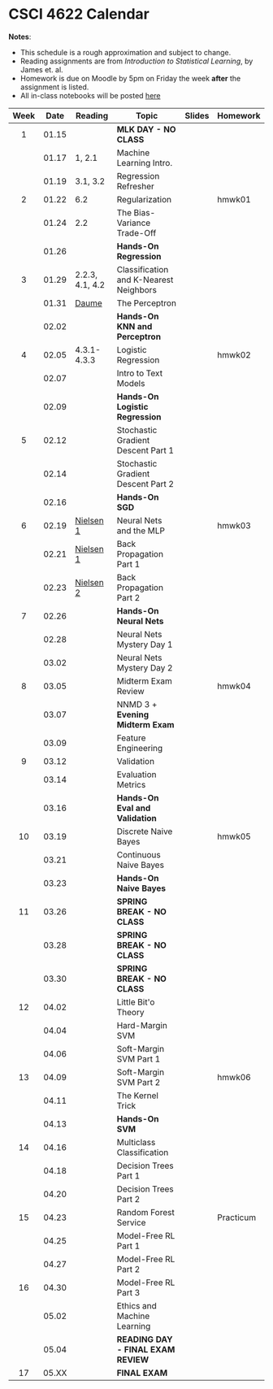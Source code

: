 # CSCI 4622 Calendar

**Notes**:
- This schedule is a rough approximation and subject to change.
- Reading assignments are from _Introduction to Statistical Learning_, by James et. al.
- Homework is due on Moodle by 5pm on Friday the week **after** the assignment is listed.
- All in-class notebooks will be posted [here](https://github.com/chrisketelsen/CSCI-4622-Machine-Learning/tree/master/inclass-notebooks)


| Week   | Date         | Reading      |                   Topic               	   | Slides      | Homework  	   | 
|:------:|:------------:| -------------| ------------------------------------------|-------------|-----------------|
| 1      | 01.15        |              | **MLK DAY - NO CLASS**                    |             |                 |	
|        | 01.17        | 1, 2.1       | Machine Learning Intro.                   |	         |                 |	
|        | 01.19        | 3.1, 3.2     | Regression Refresher                      |	         |                 |	
| 2      | 01.22        | 6.2          | Regularization                            |			 |	hmwk01 	       | 
|        | 01.24        | 2.2          | The Bias-Variance Trade-Off               |	         |                 |	
|        | 01.26        |              | **Hands-On Regression**                   |			 |                 |
| 3      | 01.29        | 2.2.3, 4.1, 4.2| Classification and K-Nearest Neighbors  |	         |                 | 
|        | 01.31        | [Daume](http://ciml.info/dl/v0_99/ciml-v0_99-ch04.pdf)                                                          								         | The Perceptron                            |	           |                 | 
|        | 02.02        |              | **Hands-On KNN and Perceptron**           |			 |                 |
| 4      | 02.05        | 4.3.1-4.3.3  | Logistic Regression                       |	         |  hmwk02         | 
|        | 02.07        |              | Intro to Text Models                      |             |                 | 	
|        | 02.09        |              | **Hands-On Logistic Regression**          |   		 	 |                 |
| 5      | 02.12        |              | Stochastic Gradient Descent Part 1        |	         |                 | 
|        | 02.14        |              | Stochastic Gradient Descent Part 2        |	         |                 | 
|        | 02.16        |              | **Hands-On SGD**                          |			 |                 |
| 6      | 02.19        | [Nielsen 1](http://neuralnetworksanddeeplearning.com/chap1.html)                                    	                                       | Neural Nets and the MLP                   |	         |  hmwk03         | 
|        | 02.21        | [Nielsen 1](http://neuralnetworksanddeeplearning.com/chap1.html)  																		           | Back Propagation Part 1                   |	         |                 | 
|        | 02.23        | [Nielsen 2](http://neuralnetworksanddeeplearning.com/chap2.html) 																			           | Back Propagation Part 2                   |			 |                 |
| 7      | 02.26        |              | **Hands-On Neural Nets**                  |	         |                 | 
|        | 02.28        |              | Neural Nets Mystery Day 1 				   |	         |                 | 
|        | 03.02        |              | Neural Nets Mystery Day 2                 |			 |                 |
| 8      | 03.05        |              | Midterm Exam Review                       |	         |  hmwk04         | 
|        | 03.07        |              | NNMD 3 + **Evening Midterm Exam**         |	         |                 | 
|        | 03.09        |              | Feature Engineering                       |	         |                 | 
| 9      | 03.12        |              | Validation                                |	         |                 | 
|        | 03.14        |              | Evaluation Metrics                        |	         |                 | 
|        | 03.16        |              | **Hands-On Eval and Validation**          |			 |                 |
| 10     | 03.19        |              | Discrete Naive Bayes                      |	         |  hmwk05         | 
|        | 03.21        |              | Continuous Naive Bayes                    |	         |                 | 
|        | 03.23        |  	           | **Hands-On Naive Bayes**                  |		     |                 |
| 11     | 03.26        |              | **SPRING BREAK - NO CLASS**               |	         |                 | 
|        | 03.28        |              | **SPRING BREAK - NO CLASS**               |	         |                 | 
|        | 03.30        |              | **SPRING BREAK - NO CLASS**               |			 |                 |
| 12     | 04.02        |              | Little Bit'o Theory 					   |	         |                 | 
|        | 04.04        |              | Hard-Margin SVM 						   |	         |                 | 
|        | 04.06        |              | Soft-Margin SVM Part 1                    |			 |                 |
| 13     | 04.09        |              | Soft-Margin SVM Part 2                    |			 |  hmwk06         | 
|        | 04.11        |              | The Kernel Trick 						   |			 |			       | 
|        | 04.13        |              | **Hands-On SVM**						   |			 |	               | 
| 14     | 04.16        |              | Multiclass Classification 				   |	         |                 | 
|        | 04.18        |              | Decision Trees Part 1                     |	         |                 | 
|        | 04.20        |              | Decision Trees Part 2                     |			 |                 |
| 15     | 04.23        |              | Random Forest Service                     |	         |  Practicum      | 
|        | 04.25        |              | Model-Free RL  Part 1 					   |	         |                 | 
|        | 04.27        |              | Model-Free RL	Part 2					   |	    	 |                 |
| 16     | 04.30        |              | Model-Free RL	Part 3					   |	         |                 | 
|        | 05.02        |              | Ethics and Machine Learning               |			 |	               |
|        | 05.04        |              | **READING DAY - FINAL EXAM REVIEW**	   |			 |	               |
| 17     | 05.XX        |              | **FINAL EXAM**                            |			 |			       | 


<!---
Homework Sketch 

hmwk01: 
- Linear Algebra Review 
- Probability Review
- Implement a Python Class 
- Bias-Variance Trade-Off - Simulate to get reducible-irreducible error curves

hmwk02:
- implement KNN with canned-ball-tree 
- implement Perceptron from scratch 

hmwk03:
- logistic regression 
- implement lazy sparse regularization 
- implement momentum 
- implement a learning rate schedule 

hmwk04:
- MLP architecture problem 
- Implement backprop 
- Implement gradient checking 

hwmk05:
- Feature engineering (Kaggle In-Class)
- Implement cross-validation (with inference)

hmwk06:
- SVM by hand 
- Implement coordinate ascent 
- theoretical kernel questions 
- use canned SVM
- hyperparameter turning 

Practicum: 
- LOL not telling you 
-->
